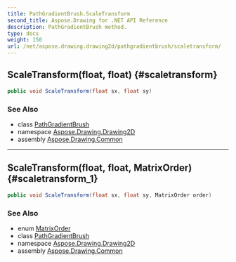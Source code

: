 ```yaml
---
title: PathGradientBrush.ScaleTransform
second_title: Aspose.Drawing for .NET API Reference
description: PathGradientBrush method. 
type: docs
weight: 150
url: /net/aspose.drawing.drawing2d/pathgradientbrush/scaletransform/
---
```

## ScaleTransform(float, float) {#scaletransform}

```csharp
public void ScaleTransform(float sx, float sy)
```

### See Also

* class [PathGradientBrush](../)
* namespace [Aspose.Drawing.Drawing2D](../../pathgradientbrush/)
* assembly [Aspose.Drawing.Common](../../../)

---

## ScaleTransform(float, float, MatrixOrder) {#scaletransform_1}

```csharp
public void ScaleTransform(float sx, float sy, MatrixOrder order)
```

### See Also

* enum [MatrixOrder](../../matrixorder/)
* class [PathGradientBrush](../)
* namespace [Aspose.Drawing.Drawing2D](../../pathgradientbrush/)
* assembly [Aspose.Drawing.Common](../../../)



